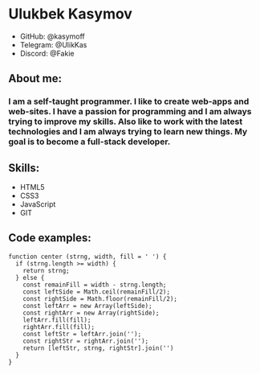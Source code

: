 # Ulukbek Kasymov
- GitHub: @kasymoff 
- Telegram: @UlikKas 
- Discord: @Fakie
## About me:
### I am a self-taught programmer. I like to create web-apps and web-sites. I have a passion for programming and I am always trying to improve my skills. Also like to work with the latest technologies and I am always trying to learn new things. My goal is to become a full-stack developer.
## Skills:
- HTML5
- CSS3
- JavaScript
- GIT

## Code examples:
```
function center (strng, width, fill = ' ') {
  if (strng.length >= width) {
    return strng;
  } else {
    const remainFill = width - strng.length;
    const leftSide = Math.ceil(remainFill/2);
    const rightSide = Math.floor(remainFill/2);
    const leftArr = new Array(leftSide);
    const rightArr = new Array(rightSide);
    leftArr.fill(fill);
    rightArr.fill(fill);
    const leftStr = leftArr.join('');
    const rightStr = rightArr.join('');
    return [leftStr, strng, rightStr].join('')
  }
}
```
